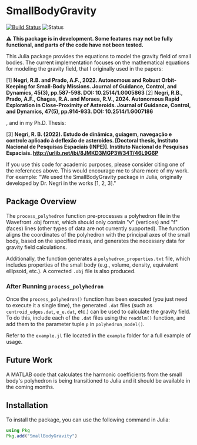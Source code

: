 
# SmallBodyGravity


[![Build Status](https://github.com/rodbnegri/SmallBodyGravity.jl/actions/workflows/CI.yml/badge.svg?branch=master)](https://github.com/rodbnegri/SmallBodyGravity.jl/actions/workflows/CI.yml?query=branch%3Amaster) ![Status](https://img.shields.io/badge/status-WIP-yellow)

⚠️ **This package is in development. Some features may not be fully functional, and parts of the code have not been tested.**

This Julia package provides the equations to model the gravity field of small bodies. The current implementation focuses on the mathematical equations for modeling the gravity field, that I originally used in the papers:

[1] **Negri, R.B. and Prado, A.F., 2022. Autonomous and Robust Orbit-Keeping for Small-Body Missions. Journal of Guidance, Control, and Dynamics, 45(3), pp.587-598. DOI: 10.2514/1.G005863**
[2] **Negri, R.B., Prado, A.F., Chagas, R.A. and Moraes, R.V., 2024. Autonomous Rapid Exploration in Close-Proximity of Asteroids. Journal of Guidance, Control, and Dynamics, 47(5), pp.914-933. DOI: 10.2514/1.G007186**

, and in my Ph.D. Thesis:

[3] **Negri, R. B. (2022). Estudo de dinâmica, guiagem, navegação e controle aplicado à deflexão de asteroides. [Doctoral thesis, Instituto Nacional de Pesquisas Espaciais (INPE)]. Instituto Nacional de Pesquisas Espaciais. http://urlib.net/ibi/8JMKD3MGP3W34T/46L9G6P**

If you use this code for academic purposes, please consider citing one of the references above. This would encourage me to share more of my work. For example: "We used the SmallBodyGravity package in Julia, originally developed by Dr. Negri in the works [1, 2, 3]."

## Package Overview

The `process_polyhedron` function pre-processes a polyhedron file in the Wavefront .obj format, which should only contain "v" (vertices) and "f" (faces) lines (other types of data are not currently supported). The function aligns the coordinates of the polyhedron with the principal axes of the small body, based on the specified mass, and generates the necessary data for gravity field calculations. 

Additionally, the function generates a `polyhedron_properties.txt` file, which includes properties of the small body (e.g., volume, density, equivalent ellipsoid, etc.). A corrected `.obj` file is also produced.

### After Running `process_polyhedron`

Once the `process_polyhedron()` function has been executed (you just need to execute it a single time), the generated `.dat` files (such as `centroid_edges.dat`, `e_e.dat`, etc.) can be used to calculate the gravity field. To do this, include each of the `.dat` files using the `readdlm()` function, and add them to the parameter tuple `p` in `polyhedron_model()`.

Refer to the `example.jl` file located in the `example` folder for a full example of usage.



## Future Work

A MATLAB code that calculates the harmonic coefficients from the small body's polyhedron is being transitioned to Julia and it should be available in the coming months.

## Installation

To install the package, you can use the following command in Julia:

```julia
using Pkg
Pkg.add("SmallBodyGravity")
